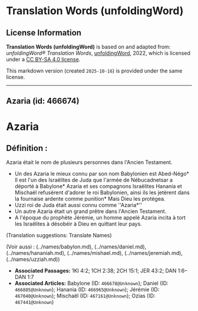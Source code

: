 # Translation Words (unfoldingWord)

## License Information

**Translation Words (unfoldingWord)** is based on and adapted from: _unfoldingWord® Translation Words_, [unfoldingWord](https://unfoldingword.org/utw), 2022, which is licensed under a [CC BY-SA 4.0 license](https://creativecommons.org/licenses/by-sa/4.0/legalcode.en).

This markdown version (created `2025-10-16`) is provided under the same license.



--------------------------------

## Azaria (id: 466674)

Azaria
======

Définition :
------------

Azaria était le nom de plusieurs personnes dans l'Ancien Testament.

* Un des Azaria le mieux connu par son nom Babylonien est Abed\-Négo\* Il est l'un des Israëlites de Juda que l'armée de Nébucadnetsar a déporté à Babylone\* Azaria et ses compagnons Israëlites Hanania et Mischaël refusèrent d'adorer le roi Babylonien, ainsi ils les jetèrent dans la fournaise ardente comme punition\* Mais Dieu les protégea.
* Uzzi roi de Juda était aussi connu comme ''Azaria\*''
* Un autre Azaria était un grand prêtre dans l'Ancien Testament.
* A l'époque du prophète Jérémie, un homme appelé Azaria incita à tort les Israëlites à désobéir à Dieu en quittant leur pays.

(Translation suggestions: Translate Names)

(Voir aussi : (../names/babylon.md), (../names/daniel.md), (../names/hananiah.md), (../names/mishael.md), (../names/jeremiah.md), (../names/uzziah.md))

* **Associated Passages:** 1KI 4:2; 1CH 2:38; 2CH 15:1; JER 43:2; DAN 1:6–DAN 1:7
* **Associated Articles:** Babylone (ID: `466678@Unknown`); Daniel (ID: `466805@Unknown`); Hanania (ID: `466965@Unknown`); Jérémie (ID: `467040@Unknown`); Mischaël (ID: `467161@Unknown`); Ozias (ID: `467441@Unknown`)

